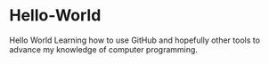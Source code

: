 # Hello-World
Hello World
Learning how to use GitHub and hopefully other tools to advance my knowledge of computer programming.
